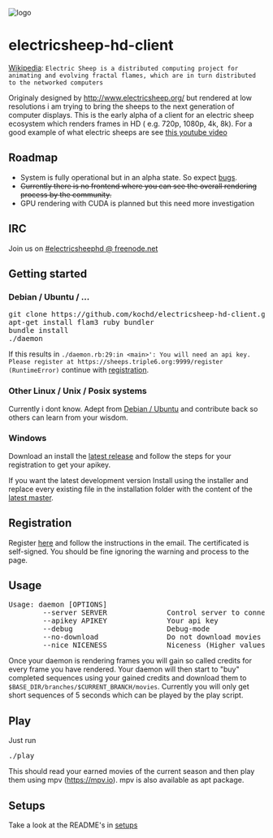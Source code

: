 ![logo](https://raw.githubusercontent.com/kochd/electricsheep-hd-client/master/logo.png)
# electricsheep-hd-client
[Wikipedia](https://en.wikipedia.org/wiki/Electric_sheep):
`Electric Sheep is a distributed computing project for animating and evolving fractal flames, which are in turn distributed to the networked computers`

Originaly designed by http://www.electricsheep.org/ but rendered at low resolutions i am trying to bring the sheeps to the next generation of computer displays.
This is the early alpha of a client for an electric sheep ecosystem which renders frames in HD ( e.g. 720p, 1080p, 4k, 8k).
For a good example of what electric sheeps are see [this youtube video](https://www.youtube.com/watch?v=KeNORUW4OGs)

## Roadmap
- System is fully operational but in an alpha state. So expect [bugs](https://github.com/kochd/electricsheep-hd-client/issues).
- ~~Currently there is no frontend where you can see the overall rendering process by the community.~~
- GPU rendering with CUDA is planned but this need more investigation

## IRC
Join us on [#electricsheephd @ freenode.net](http://webchat.freenode.net/?randomnick=1&channels=%23electricsheephd&prompt=0&uio=d4)
## Getting started
### Debian / Ubuntu / ...
<pre>
git clone https://github.com/kochd/electricsheep-hd-client.git && cd electricsheep-hd-client
apt-get install flam3 ruby bundler
bundle install
./daemon
</pre>

If this results in `./daemon.rb:29:in <main>': You will need an api key. Please register at https://sheeps.triple6.org:9999/register (RuntimeError)` continue with [registration](https://github.com/kochd/electricsheep-hd-client#registration).

### Other Linux / Unix / Posix systems
Currently i dont know. Adept from [Debian / Ubuntu](https://github.com/kochd/electricsheep-hd-client/blob/master/README.md#debian--ubuntu--) and contribute back so others can learn from your wisdom.

### Windows
Download an install the [latest release](https://github.com/kochd/electricsheep-hd-client/releases) and follow the steps for your registration to get your apikey.

If you want the latest development version Install using the installer and replace every existing file in the installation folder with the content of the [latest master](https://github.com/kochd/electricsheep-hd-client/archive/master.zip).


## Registration
Register [here](https://sheeps.triple6.org/register) and follow the instructions in the email.
The certificated is self-signed. You should be fine ignoring the warning and process to the page.

## Usage
<pre>
Usage: daemon [OPTIONS]
        --server SERVER              Control server to connect to
        --apikey APIKEY              Your api key
        --debug                      Debug-mode
        --no-download                Do not download movies
        --nice NICENESS              Niceness (Higher values result in lower process priority (default: 19, max: 19))
</pre>

Once your daemon is rendering frames you will gain so called credits for every frame you have rendered. Your daemon will then start to "buy" completed sequences using your gained credits and download them to `$BASE_DIR/branches/$CURRENT_BRANCH/movies`. Currently you will only get short sequences of 5 seconds which can be played by the play script.

## Play
Just run
<pre>
./play
</pre>

This should read your earned movies of the current season and then play them using mpv (https://mpv.io). mpv is also available as apt package.

## Setups
Take a look at the README's in [setups](https://github.com/kochd/electricsheep-hd-client/tree/master/setups)
